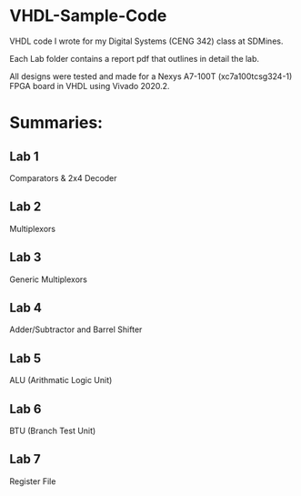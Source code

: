 # VHDL-Sample-Code

VHDL code I wrote for my Digital Systems (CENG 342) class at SDMines.

Each Lab folder contains a report pdf that outlines in detail the lab.

All designs were tested and made for a Nexys A7-100T (xc7a100tcsg324-1) FPGA board in VHDL using Vivado 2020.2.

# Summaries:
## Lab 1
Comparators & 2x4 Decoder

## Lab 2
Multiplexors

## Lab 3
Generic Multiplexors

## Lab 4
Adder/Subtractor and Barrel Shifter

## Lab 5
ALU (Arithmatic Logic Unit)

## Lab 6
BTU (Branch Test Unit)

## Lab 7
Register File
